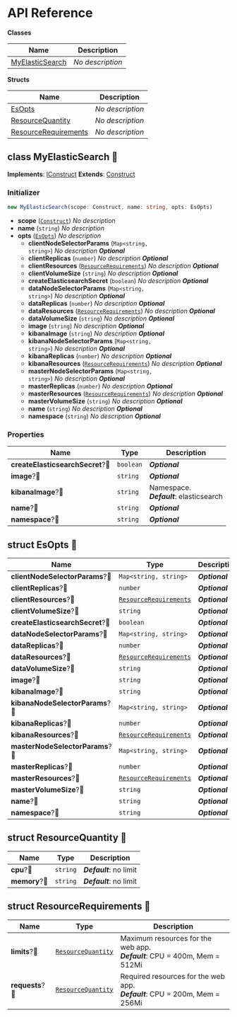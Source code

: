 # API Reference

**Classes**

Name|Description
----|-----------
[MyElasticSearch](#opencdk8s-cdk8s-opendistro-for-elasticsearch-myelasticsearch)|*No description*


**Structs**

Name|Description
----|-----------
[EsOpts](#opencdk8s-cdk8s-opendistro-for-elasticsearch-esopts)|*No description*
[ResourceQuantity](#opencdk8s-cdk8s-opendistro-for-elasticsearch-resourcequantity)|*No description*
[ResourceRequirements](#opencdk8s-cdk8s-opendistro-for-elasticsearch-resourcerequirements)|*No description*



## class MyElasticSearch 🔹 <a id="opencdk8s-cdk8s-opendistro-for-elasticsearch-myelasticsearch"></a>



__Implements__: [IConstruct](#constructs-iconstruct)
__Extends__: [Construct](#constructs-construct)

### Initializer




```ts
new MyElasticSearch(scope: Construct, name: string, opts: EsOpts)
```

* **scope** (<code>[Construct](#constructs-construct)</code>)  *No description*
* **name** (<code>string</code>)  *No description*
* **opts** (<code>[EsOpts](#opencdk8s-cdk8s-opendistro-for-elasticsearch-esopts)</code>)  *No description*
  * **clientNodeSelectorParams** (<code>Map<string, string></code>)  *No description* __*Optional*__
  * **clientReplicas** (<code>number</code>)  *No description* __*Optional*__
  * **clientResources** (<code>[ResourceRequirements](#opencdk8s-cdk8s-opendistro-for-elasticsearch-resourcerequirements)</code>)  *No description* __*Optional*__
  * **clientVolumeSize** (<code>string</code>)  *No description* __*Optional*__
  * **createElasticsearchSecret** (<code>boolean</code>)  *No description* __*Optional*__
  * **dataNodeSelectorParams** (<code>Map<string, string></code>)  *No description* __*Optional*__
  * **dataReplicas** (<code>number</code>)  *No description* __*Optional*__
  * **dataResources** (<code>[ResourceRequirements](#opencdk8s-cdk8s-opendistro-for-elasticsearch-resourcerequirements)</code>)  *No description* __*Optional*__
  * **dataVolumeSize** (<code>string</code>)  *No description* __*Optional*__
  * **image** (<code>string</code>)  *No description* __*Optional*__
  * **kibanaImage** (<code>string</code>)  *No description* __*Optional*__
  * **kibanaNodeSelectorParams** (<code>Map<string, string></code>)  *No description* __*Optional*__
  * **kibanaReplicas** (<code>number</code>)  *No description* __*Optional*__
  * **kibanaResources** (<code>[ResourceRequirements](#opencdk8s-cdk8s-opendistro-for-elasticsearch-resourcerequirements)</code>)  *No description* __*Optional*__
  * **masterNodeSelectorParams** (<code>Map<string, string></code>)  *No description* __*Optional*__
  * **masterReplicas** (<code>number</code>)  *No description* __*Optional*__
  * **masterResources** (<code>[ResourceRequirements](#opencdk8s-cdk8s-opendistro-for-elasticsearch-resourcerequirements)</code>)  *No description* __*Optional*__
  * **masterVolumeSize** (<code>string</code>)  *No description* __*Optional*__
  * **name** (<code>string</code>)  *No description* __*Optional*__
  * **namespace** (<code>string</code>)  *No description* __*Optional*__



### Properties


Name | Type | Description 
-----|------|-------------
**createElasticsearchSecret**?🔹 | <code>boolean</code> | __*Optional*__
**image**?🔹 | <code>string</code> | __*Optional*__
**kibanaImage**?🔹 | <code>string</code> | Namespace.<br/>__*Default*__: elasticsearch
**name**?🔹 | <code>string</code> | __*Optional*__
**namespace**?🔹 | <code>string</code> | __*Optional*__



## struct EsOpts 🔹 <a id="opencdk8s-cdk8s-opendistro-for-elasticsearch-esopts"></a>






Name | Type | Description 
-----|------|-------------
**clientNodeSelectorParams**?🔹 | <code>Map<string, string></code> | __*Optional*__
**clientReplicas**?🔹 | <code>number</code> | __*Optional*__
**clientResources**?🔹 | <code>[ResourceRequirements](#opencdk8s-cdk8s-opendistro-for-elasticsearch-resourcerequirements)</code> | __*Optional*__
**clientVolumeSize**?🔹 | <code>string</code> | __*Optional*__
**createElasticsearchSecret**?🔹 | <code>boolean</code> | __*Optional*__
**dataNodeSelectorParams**?🔹 | <code>Map<string, string></code> | __*Optional*__
**dataReplicas**?🔹 | <code>number</code> | __*Optional*__
**dataResources**?🔹 | <code>[ResourceRequirements](#opencdk8s-cdk8s-opendistro-for-elasticsearch-resourcerequirements)</code> | __*Optional*__
**dataVolumeSize**?🔹 | <code>string</code> | __*Optional*__
**image**?🔹 | <code>string</code> | __*Optional*__
**kibanaImage**?🔹 | <code>string</code> | __*Optional*__
**kibanaNodeSelectorParams**?🔹 | <code>Map<string, string></code> | __*Optional*__
**kibanaReplicas**?🔹 | <code>number</code> | __*Optional*__
**kibanaResources**?🔹 | <code>[ResourceRequirements](#opencdk8s-cdk8s-opendistro-for-elasticsearch-resourcerequirements)</code> | __*Optional*__
**masterNodeSelectorParams**?🔹 | <code>Map<string, string></code> | __*Optional*__
**masterReplicas**?🔹 | <code>number</code> | __*Optional*__
**masterResources**?🔹 | <code>[ResourceRequirements](#opencdk8s-cdk8s-opendistro-for-elasticsearch-resourcerequirements)</code> | __*Optional*__
**masterVolumeSize**?🔹 | <code>string</code> | __*Optional*__
**name**?🔹 | <code>string</code> | __*Optional*__
**namespace**?🔹 | <code>string</code> | __*Optional*__



## struct ResourceQuantity 🔹 <a id="opencdk8s-cdk8s-opendistro-for-elasticsearch-resourcequantity"></a>






Name | Type | Description 
-----|------|-------------
**cpu**?🔹 | <code>string</code> | __*Default*__: no limit
**memory**?🔹 | <code>string</code> | __*Default*__: no limit



## struct ResourceRequirements 🔹 <a id="opencdk8s-cdk8s-opendistro-for-elasticsearch-resourcerequirements"></a>






Name | Type | Description 
-----|------|-------------
**limits**?🔹 | <code>[ResourceQuantity](#opencdk8s-cdk8s-opendistro-for-elasticsearch-resourcequantity)</code> | Maximum resources for the web app.<br/>__*Default*__: CPU = 400m, Mem = 512Mi
**requests**?🔹 | <code>[ResourceQuantity](#opencdk8s-cdk8s-opendistro-for-elasticsearch-resourcequantity)</code> | Required resources for the web app.<br/>__*Default*__: CPU = 200m, Mem = 256Mi




